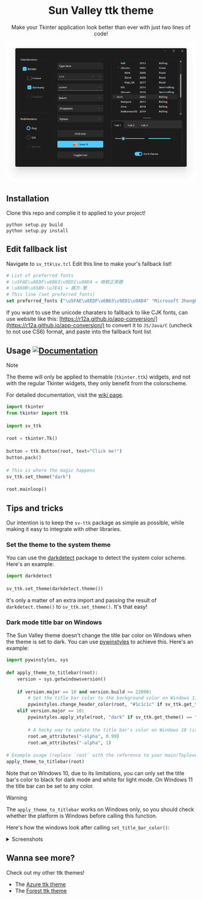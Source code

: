 <div align="center">
  
# Sun Valley ttk theme
Make your Tkinter application look better than ever with just two lines of code!

![Screenshot of Sun Valley ttk theme](assets/screenshot.png)

</div>


## Installation
Clone this repo and complie it to applied to your project!

```
python setup.py build
python setup.py install
```

## Edit fallback list
Navigate to `sv_ttk\sv.tcl`
Edit this line to make your's fallback list!
```tcl
# List of preferred fonts
# \u5FAE\u8EDF\u6B63\u9ED1\u9AD4 = 微軟正黑體
# \u860B\u65B9-\u7E41 = 蘋方-繁
# This line (set preferred_fonts)
set preferred_fonts {"\u5FAE\u8EDF\u6B63\u9ED1\u9AD4" "Microsoft JhengHei UI" "\u860B\u65B9-\u7E41" "Noto Sans CJK TC" "Segoe UI"}
```
If you want to use the unicode charaters to fallback to like CJK fonts, can use website like this: [https://r12a.github.io/app-conversion/](https://r12a.github.io/app-conversion/) to convert it to `JS/Java/C` (uncheck to not use CS6) format, and paste into the fallback font list

## Usage [![Documentation](https://img.shields.io/badge/-documentation-%23c368c4)](https://github.com/rdbende/Sun-Valley-ttk-theme/wiki/Usage-with-Python)
> [!NOTE]
> The theme will only be applied to themable (`tkinter.ttk`) widgets, and not with the regular Tkinter widgets, they only benefit from the colorscheme.

For detailed documentation, visit the [wiki page](https://github.com/rdbende/Sun-Valley-ttk-theme/wiki/Usage-with-Python).

```python
import tkinter
from tkinter import ttk

import sv_ttk

root = tkinter.Tk()

button = ttk.Button(root, text="Click me!")
button.pack()

# This is where the magic happens
sv_ttk.set_theme("dark")

root.mainloop()
```


## Tips and tricks
Our intention is to keep the `sv-ttk` package as simple as possible, while making it easy to integrate with other libraries.

### Set the theme to the system theme
You can use the [darkdetect](https://github.com/albertosottile/darkdetect) package to detect the system color scheme. Here's an example:

```python
import darkdetect

sv_ttk.set_theme(darkdetect.theme())
```

It's only a matter of an extra import and passing the result of `darkdetect.theme()` to `sv_ttk.set_theme()`. It's that easy!


### Dark mode title bar on Windows
The Sun Valley theme doesn't change the title bar color on Windows when the theme is set to dark. You can use [pywinstyles](https://github.com/Akascape/py-window-styles) to achieve this. Here's an example:
  
```python
import pywinstyles, sys

def apply_theme_to_titlebar(root):
    version = sys.getwindowsversion()

    if version.major == 10 and version.build >= 22000:
        # Set the title bar color to the background color on Windows 11 for better appearance
        pywinstyles.change_header_color(root, "#1c1c1c" if sv_ttk.get_theme() == "dark" else "#fafafa")
    elif version.major == 10:
        pywinstyles.apply_style(root, "dark" if sv_ttk.get_theme() == "dark" else "normal")

        # A hacky way to update the title bar's color on Windows 10 (it doesn't update instantly like on Windows 11)
        root.wm_attributes("-alpha", 0.99)
        root.wm_attributes("-alpha", 1)

# Example usage (replace `root` with the reference to your main/Toplevel window)
apply_theme_to_titlebar(root)
```

Note that on Windows 10, due to its limitations, you can only set the title bar's color to black for dark mode and white for light mode. On Windows 11 the title bar can be set to any color.


> [!WARNING]
> The `apply_theme_to_titlebar` works on Windows only, so you should check whether the platform is Windows before calling this function.


Here's how the windows look after calling `set_title_bar_color()`:

<details>
  <summary>Screenshots</summary>
  <p align="center">
    <b>Windows 10</b>
    <br>
    <img src="assets/win10.png"/>
    <br><br>
    <b>Windows 11</b>
    <br>
    <img src="assets/win11.png"/>
  </p>
</details>


## Wanna see more?
Check out my other ttk themes!
- The [Azure ttk theme](https://github.com/rdbende/Azure-ttk-theme)
- The [Forest ttk theme](https://github.com/rdbende/Forest-ttk-theme)
